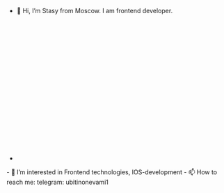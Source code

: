 - 👋 Hi, I’m Stasy from Moscow. I am frontend developer.
- <svg xmlns:cc="http://creativecommons.org/ns#" xmlns:dc="http://purl.org/dc/elements/1.1/" xmlns:rdf="http://www.w3.org/1999/02/22-rdf-syntax-ns#" xmlns:svg="http://www.w3.org/2000/svg" xmlns="http://www.w3.org/2000/svg" xmlns:xlink="http://www.w3.org/1999/xlink" version="1.1" id="svg2" x="0px" y="0px" width="297.45px" height="337.342px" viewBox="0 0 297.45 337.342" enable-background="new 0 0 297.45 337.342" xml:space="preserve">
<title id="title4">Slice 1</title>
<path fill="#D4B830" d="M0,0l27.071,303.62l121.472,33.722l121.811-33.771L297.45,0H0z M138.725,267.6  c-92.583-18.464,0,0-92.935-18.45l-5.216-58.467c12.459,0,37.379,0,37.379,0l2.652,29.697l20.741,3.035V96.71l-42.319-0.001  l-3.453-37.254h83.151V267.6z M253.797,96.694H198v38.132h52.479L240.159,249.15l-81.091,18.451v-38.819l46.284-8.426l4.484-48.294  h-50.769V59.455h98.033L253.797,96.694z"/>
</svg>
- 👀 I’m interested in Frontend technologies, IOS-development
- 📫 How to reach me: telegram: ubitinonevami1

<!---
ubitinonevami/ubitinonevami is a ✨ special ✨ repository because its `README.md` (this file) appears on your GitHub profile.
You can click the Preview link to take a look at your changes.
--->
